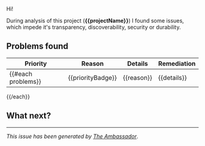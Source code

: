 Hi!

During analysis of this project (**{{projectName}}**) I found some issues,
which impede it's transparency, discoverability, security or durability.

## Problems found

| Priority | Reason | Details | Remediation |
|----------|--------|---------|-------------|
{{#each problems}}| {{priorityBadge}} | {{reason}} | {{details}} | {{remediation}} |
{{/each}}

## What next?

---

_This issue has been generated by [The Ambassador](https://github.com/Roche/the-ambassador)_.